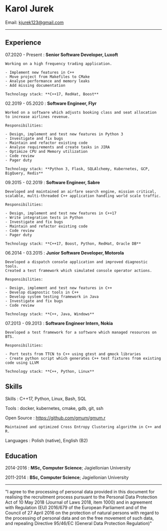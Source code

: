 Karol Jurek
============

Email: <kjurek123@gmail.com>

----

Experience
----------

07.2020 - Present
:   **Senior Software Developer, Luxoft**

    Working on a high frequency trading application.

    - Implement new features in C++
    - Move project from Makefiles to CMake
    - Analyse performance and memory leaks
    - Add missing documentation

    Technology stack: **C++17, RedHat, Boost**

02.2019 - 05.2020
:   **Software Engineer, Flyr**

    Worked on a software which adjusts booking class and seat allocation to increase airlines revenue.

    Responsibilities:

    - Design, implement and test new features in Python 3
    - Investigate and fix bugs
    - Maintain and refactor existing code
    - Analyse requirements and create tasks in JIRA
    - Optimize CPU and Memory utilization
    - Code review
    - Pager duty

    Technology stack: **Python 3, Flask, SQLAlchemy, Kubernetes, GCP, BigQuery, Redis**


09.2015 - 02.2019
:   **Software Engineer, Sabre**

    Developed and maintained an airfare search engine, mission critical, scalable, multi-threaded C++ application handling world scale traffic.

    Responsibilities:

    - Design, implement and test new features in C++17
    - Write integration tests in Python
    - Investigate and fix bugs
    - Maintain and refactor existing code
    - Code review
    - Pager duty

    Technology stack: **C++17, Boost, Python, RedHat, Oracle DB**


06.2014 - 03.2015
:   **Junior Software Developer, Motorola**

    Developed a dispatch console application and improved diagnostic tools.
    Created a test framework which simulated console operator actions.

    Responsibilities:

    - Design, implement and test new features in C++
    - Develop diagnostic tools in C++
    - Develop system testing framework in Java
    - Investigate and fix bugs
    - Code review

    Technology stack: **C++, Java, Windows**


07.2013 - 09.2013
:   **Software Engineer Intern, Nokia**

    Developed a test framework for a software which managed resources on BTS.

    Responsibilities:

    - Port tests from TTCN to C++ using gtest and gmock libraries
    - Create python script which generates C++ test fixtures from existing code using LLVM

    Technology stack: **C++, Python, Linux**


Skills
--------------------

Skills
:   C++17, Python, Linux, Bash, SQL

Tools
:   docker, kubernetes, cmake, gdb, git, ssh

Open Source
:   <https://github.com/gmum/gmum.r>

    Maintained and optimized Cross Entropy Clustering algorithm in C++ and R.

Languages
:   Polish (native), English (B2)

Education
---------

2014-2016
:   **MSc, Computer Science**; Jagiellonian University

2011-2014
:   **BSc, Computer Science**; Jagiellonian University

___

"I agree to the processing of personal data provided in this document for realising the recruitment process pursuant to the Personal Data Protection Act of 10 May 2018 (Journal of Laws 2018, item 1000) and in agreement with Regulation (EU) 2016/679 of the European Parliament and of the Council of 27 April 2016 on the protection of natural persons with regard to the processing of personal data and on the free movement of such data, and repealing Directive 95/46/EC (General Data Protection Regulation)"
